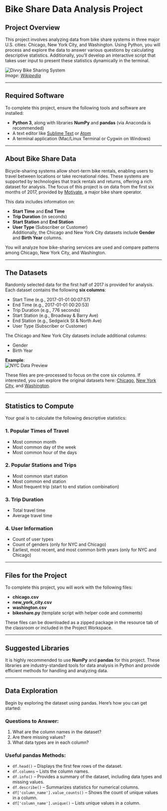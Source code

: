 # Bike Share Data Analysis Project

## Project Overview

This project involves analyzing data from bike share systems in three major U.S. cities: Chicago, New York City, and Washington. Using Python, you will process and explore the data to answer various questions by calculating descriptive statistics. Additionally, you’ll develop an interactive script that takes user input to present these statistics dynamically in the terminal.

![Divvy Bike Sharing System](https://video.udacity-data.com/topher/2018/March/5aa7718d_divvy/divvy.jpg)  
*Image: [Wikipedia](https://en.wikipedia.org/wiki/Divvy)*

---

## Required Software

To complete this project, ensure the following tools and software are installed:

- **Python 3**, along with libraries **NumPy** and **pandas** (via Anaconda is recommended)
- A text editor like [Sublime Text](https://www.sublimetext.com/) or [Atom](https://atom.io/)
- A terminal application (Mac/Linux Terminal or Cygwin on Windows)

---

## About Bike Share Data

Bicycle-sharing systems allow short-term bike rentals, enabling users to travel between locations or take recreational rides. These systems are supported by technologies that track rentals and returns, offering a rich dataset for analysis. The focus of this project is on data from the first six months of 2017, provided by [Motivate](https://www.motivateco.com/), a major bike share operator.

This data includes information on:

- **Start Time** and **End Time**
- **Trip Duration** (in seconds)
- **Start Station** and **End Station**
- **User Type** (Subscriber or Customer)  
  Additionally, the Chicago and New York City datasets include **Gender** and **Birth Year** columns.

You will analyze how bike-sharing services are used and compare patterns among Chicago, New York City, and Washington.

---

## The Datasets

Randomly selected data for the first half of 2017 is provided for analysis. Each dataset contains the following **six columns**:

- Start Time (e.g., 2017-01-01 00:07:57)
- End Time (e.g., 2017-01-01 00:20:53)
- Trip Duration (e.g., 776 seconds)
- Start Station (e.g., Broadway & Barry Ave)
- End Station (e.g., Sedgwick St & North Ave)
- User Type (Subscriber or Customer)  

The Chicago and New York City datasets include additional columns:

- Gender
- Birth Year  

**Example**:  
![NYC Data Preview](https://video.udacity-data.com/topher/2018/March/5aa771dc_nyc-data/nyc-data.png)  

These files are pre-processed to focus on the core six columns. If interested, you can explore the original datasets here: [Chicago](https://www.divvybikes.com/system-data), [New York City](https://www.citibikenyc.com/system-data), and [Washington](https://www.capitalbikeshare.com/system-data).

---

## Statistics to Compute

Your goal is to calculate the following descriptive statistics:

### 1. **Popular Times of Travel**

   - Most common month
   - Most common day of the week
   - Most common hour of the days

### 2. **Popular Stations and Trips**

   - Most common start station
   - Most common end station
   - Most frequent trip (start to end station combination)

### 3. **Trip Duration**

   - Total travel time
   - Average travel time

### 4. **User Information**

   - Count of user types
   - Count of genders (only for NYC and Chicago)
   - Earliest, most recent, and most common birth years (only for NYC and Chicago)

---

## Files for the Project

To complete this project, you will work with the following files:

- **chicago.csv**
- **new_york_city.csv**
- **washington.csv**
- **bikeshare.py** (template script with helper code and comments)

These files can be downloaded as a zipped package in the resource tab of the classroom or included in the Project Workspace.

---

## Suggested Libraries

It is highly recommended to use **NumPy** and **pandas** for this project. These libraries are industry-standard tools for data analysis in Python and provide efficient methods for handling and analyzing data.

---

## Data Exploration

Begin by exploring the dataset using pandas. Here’s how you can get started:

### Questions to Answer:

1. What are the column names in the dataset?
2. Are there missing values?
3. What data types are in each column?

### Useful pandas Methods:

- `df.head()` – Displays the first few rows of the dataset.
- `df.columns` – Lists the column names.
- `df.info()` – Provides a summary of the dataset, including data types and missing values.
- `df.describe()` – Summarizes statistics for numerical columns.
- `df['column_name'].value_counts()` – Shows the count of unique values in a column.
- `df['column_name'].unique()` – Lists unique values in a column.
